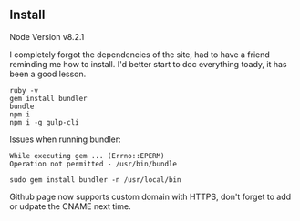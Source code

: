 ## Install

Node Version
    v8.2.1

I completely forgot the dependencies of the site, had to have a friend reminding me how to install. I'd better start to doc everything toady, it has been a good lesson.

    ruby -v
    gem install bundler
    bundle
    npm i
    npm i -g gulp-cli


Issues when running bundler:

    While executing gem ... (Errno::EPERM)
    Operation not permitted - /usr/bin/bundle

    sudo gem install bundler -n /usr/local/bin

Github page now supports custom domain with HTTPS, don't forget to add or udpate the CNAME next time.

